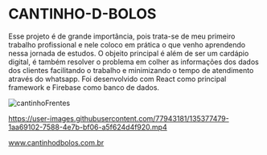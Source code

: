 # CANTINHO-D-BOLOS
 Esse projeto é de grande importância, pois trata-se de meu primeiro trabalho profissional e nele coloco em prática o que venho aprendendo nessa jornada de estudos.
 O objeito principal é além de ser um cardápio digital, é também resolver o problema em colher as informações dos dados dos clientes facilitando o trabalho e minimizando o tempo de atendimento através do whatsapp.
 Foi desenvolvido com React como principal framework e Firebase como banco de dados.
 
 ![cantinhoFrentes](https://user-images.githubusercontent.com/77943181/135374349-9082d1bf-30a0-4053-ad52-787a664e254d.png)
 
 https://user-images.githubusercontent.com/77943181/135377479-1aa69102-7588-4e7b-bf06-a5f624d4f920.mp4
 
 www.cantinhodbolos.com.br
